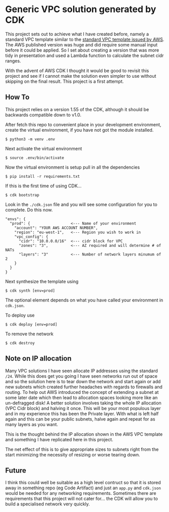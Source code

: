
# Generic VPC solution generated by CDK

This project sets out to achieve what I have created before, namely a standard VPC template similar to the [standard VPC template issued by AWS](https://aws.amazon.com/quickstart/architecture/vpc/).
The AWS published version was huge and did require some manual input before it could be applied.  So I set about creating a version that was more tidy in presentation and used a Lambda function to calculate the subnet cidr ranges.

With the advent of AWS CDK I thought it would be good to revisit this project and see if I cannot make the solution even simpler to use without skipping on the final result.  This project is a first attempt.

## How To
This project relies on a version 1.55 of the CDK, although it should be backwards compatible down to v1.0.

After fetch this repo to convenient place in your development environment, create the virtual environment, if you have not got the module installed.
```
$ python3 -m venv .env
```
Next activate the virtual environment
```
$ source .env/bin/activate
```
Now the virtual environment is setup pull in all the dependencies
```
$ pip install -r requirements.txt
```
If this is the first time of using CDK...
```
$ cdk bootstrap
```

Look in the `./cdk.json` file and you will see some configuration for you to complete.  Do this now.
```
"envs": {
  "prod": {                  <--- Name of your environment
    "account": "YOUR AWS ACCOUNT NUMBER",
    "region": "eu-west-1",   <--- Region you wish to work in
    "vpc_config": {
      "cidr": "10.0.0.0/16"  <--- cidr block for VPC
      "zones": "3",          <--- AZ required and will determine # of NATs
      "layers": "3"          <--- Number of network layers minumum of 2
    }
  }
}

```
Next synthesize the template using
```
$ cdk synth [env=prod]
```
The optional element depends on what you have called your environment in `cdk.json`.

To deploy use
```
$ cdk deploy [env=prod]
```

To remove the network
```
$ cdk destroy
```

## Note on IP allocation
Many VPC solutions I have seen allocate IP addresses using the standard `/24`.  While this does get you going I have seen networks run out of space and so the solution here is to tear down the network and start again or add new subnets which created further headaches with regards to firewalls and routing.  To help out AWS introduced the concept of extending a subnet at some later date which then lead to allocation spaces looking more like an un-defragged disk!
A better solution involves taking the whole IP allocation (VPC Cidr block) and halving it once.  This will be your most populous layer and in my experience this has been the Private layer.  With what is left half again and this can be your public subnets, halve again and repeat for as many layers as you want.

This is the thought behind the IP allocation shown in the AWS VPC template and something I have replicated here in this project.

The net effect of this is to give appropriate sizes to subnets right from the start minimizing the necessity of resizing or worse tearing down.

## Future
I think this could well be suitable as a high level contruct so that it is stored away in something repo (eg Code Artifact) and just an `app.py` and `cdk.json` would be needed for any networking requirements.  Sometimes there are requirements that this project will not cater for... the CDK will allow you to build a specialised network very quickly.
   
